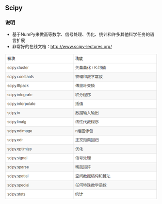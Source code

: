 ## Scipy

### 说明

- 基于NumPy来做高等数学、信号处理、优化、统计和许多其他科学任务的语言扩展
- 非常好的在线文档：http://www.scipy-lectures.org/

![](./imgs/scipy-modules.png)

